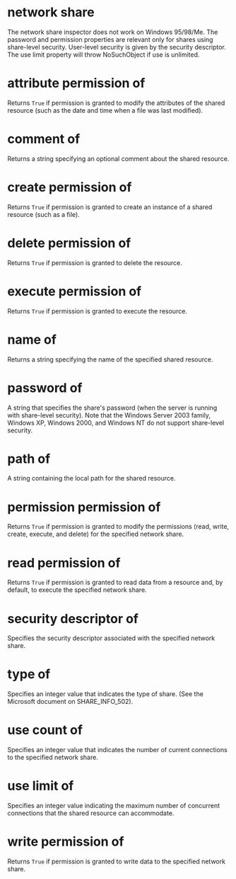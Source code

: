 # network share

The network share inspector does not work on Windows 95/98/Me. The password and permission properties are relevant only for shares using share-level security. User-level security is given by the security descriptor. The use limit property will throw NoSuchObject if use is unlimited.

# attribute permission of <network share>

Returns `True` if permission is granted to modify the attributes of the shared resource (such as the date and time when a file was last modified).

# comment of <network share>

Returns a string specifying an optional comment about the shared resource.

# create permission of <network share>

Returns `True` if permission is granted to create an instance of a shared resource (such as a file).

# delete permission of <network share>

Returns `True` if permission is granted to delete the resource.

# execute permission of <network share>

Returns `True` if permission is granted to execute the resource.

# name of <network share>

Returns a string specifying the name of the specified shared resource.

# password of <network share>

A string that specifies the share&#39;s password (when the server is running with share-level security). Note that the Windows Server 2003 family, Windows XP, Windows 2000, and Windows NT do not support share-level security.

# path of <network share>

A string containing the local path for the shared resource.

# permission permission of <network share>

Returns `True` if permission is granted to modify the permissions (read, write, create, execute, and delete) for the specified network share.

# read permission of <network share>

Returns `True` if permission is granted to read data from a resource and, by default, to execute the specified network share.

# security descriptor of <network share>

Specifies the security descriptor associated with the specified network share.

# type of <network share>

Specifies an integer value that indicates the type of share. (See the Microsoft document on SHARE_INFO_502).

# use count of <network share>

Specifies an integer value that indicates the number of current connections to the specified network share.

# use limit of <network share>

Specifies an integer value indicating the maximum number of concurrent connections that the shared resource can accommodate.

# write permission of <network share>

Returns `True` if permission is granted to write data to the specified network share.
